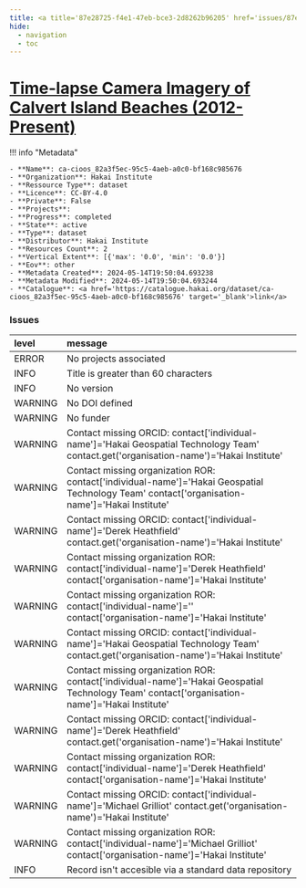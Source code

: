 ```yaml
---
title: <a title='87e28725-f4e1-47eb-bce3-2d8262b96205' href='issues/87e28725-f4e1-47eb-bce3-2d8262b96205/' target='_blank'>Time-lapse Camera Imagery of Calvert Island Beaches (2012-Present)</a>
hide:
  - navigation
  - toc
---
```


# <a title='87e28725-f4e1-47eb-bce3-2d8262b96205' href='issues/87e28725-f4e1-47eb-bce3-2d8262b96205/' target='_blank'>Time-lapse Camera Imagery of Calvert Island Beaches (2012-Present)</a>

<div id='map'></div>

!!! info "Metadata"
    
    - **Name**: ca-cioos_82a3f5ec-95c5-4aeb-a0c0-bf168c985676 
    - **Organization**: Hakai Institute 
    - **Ressource Type**: dataset 
    - **Licence**: CC-BY-4.0 
    - **Private**: False 
    - **Projects**:  
    - **Progress**: completed 
    - **State**: active 
    - **Type**: dataset 
    - **Distributor**: Hakai Institute 
    - **Resources Count**: 2 
    - **Vertical Extent**: [{'max': '0.0', 'min': '0.0'}] 
    - **Eov**: other 
    - **Metadata Created**: 2024-05-14T19:50:04.693238 
    - **Metadata Modified**: 2024-05-14T19:50:04.693244 
    - **Catalogue**: <a href='https://catalogue.hakai.org/dataset/ca-cioos_82a3f5ec-95c5-4aeb-a0c0-bf168c985676' target='_blank'>link</a> 

### Issues

| level   | message                                                                                                                                         |
|:--------|:------------------------------------------------------------------------------------------------------------------------------------------------|
| ERROR   | No projects associated                                                                                                                          |
| INFO    | Title is greater than 60 characters                                                                                                             |
| INFO    | No version                                                                                                                                      |
| WARNING | No DOI defined                                                                                                                                  |
| WARNING | No funder                                                                                                                                       |
| WARNING | Contact missing ORCID: contact['individual-name']='Hakai Geospatial Technology Team' contact.get('organisation-name')='Hakai Institute'         |
| WARNING | Contact missing organization ROR:  contact['individual-name']='Hakai Geospatial Technology Team' contact['organisation-name']='Hakai Institute' |
| WARNING | Contact missing ORCID: contact['individual-name']='Derek Heathfield' contact.get('organisation-name')='Hakai Institute'                         |
| WARNING | Contact missing organization ROR:  contact['individual-name']='Derek Heathfield' contact['organisation-name']='Hakai Institute'                 |
| WARNING | Contact missing organization ROR:  contact['individual-name']='' contact['organisation-name']='Hakai Institute'                                 |
| WARNING | Contact missing ORCID: contact['individual-name']='Hakai Geospatial Technology Team' contact.get('organisation-name')='Hakai Institute'         |
| WARNING | Contact missing organization ROR:  contact['individual-name']='Hakai Geospatial Technology Team' contact['organisation-name']='Hakai Institute' |
| WARNING | Contact missing ORCID: contact['individual-name']='Derek Heathfield' contact.get('organisation-name')='Hakai Institute'                         |
| WARNING | Contact missing organization ROR:  contact['individual-name']='Derek Heathfield' contact['organisation-name']='Hakai Institute'                 |
| WARNING | Contact missing ORCID: contact['individual-name']='Michael Grilliot' contact.get('organisation-name')='Hakai Institute'                         |
| WARNING | Contact missing organization ROR:  contact['individual-name']='Michael Grilliot' contact['organisation-name']='Hakai Institute'                 |
| INFO    | Record isn't accesible via a standard data repository                                                                                           |

<script>
   document.addEventListener("DOMContentLoaded", function() {
    var map = L.map('map').setView([51.505, -125.09], 5);
    L.tileLayer('https://tile.openstreetmap.org/{z}/{x}/{y}.png', {
        maxZoom: 19,
        attribution: '&copy; <a href="http://www.openstreetmap.org/copyright">OpenStreetMap</a>'
    }).addTo(map);
    var geojsonFeature = {
        "type": "Feature",
        "properties": {
            "name" : "<a title='87e28725-f4e1-47eb-bce3-2d8262b96205' href='issues/87e28725-f4e1-47eb-bce3-2d8262b96205/' target='_blank'>Time-lapse Camera Imagery of Calvert Island Beaches (2012-Present)</a>"
        },
        "geometry": {'type': 'Polygon', 'coordinates': [[[-128.33441451, 51.56044969], [-128.01581099, 51.56044969], [-128.01581099, 51.75809075], [-128.33441451, 51.75809075], [-128.33441451, 51.56044969]]]}
    }
    L.geoJSON(geojsonFeature).addTo(map);
   })
</script>
